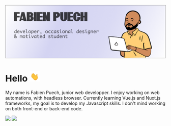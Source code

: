 ![Banner of my github profile](https://github.com/fafa-a/fafa-a/blob/main/assets/github-banner.webp "Picture of my github profile")

# Hello ![waving hand emoji](https://github.com/fafa-a/fafa-a/blob/main/assets/waving-hand.gif)

My name is Fabien Puech, junior web developper. I enjoy working on web automations, with headless browser. Currently learning Vue.js and Nuxt.js frameworks, my goal is to develop my Javascript skills. I don't mind working on both front-end or back-end code.

<div >

  <img src="https://github-readme-stats.vercel.app/api/top-langs/?username=fafa-a&theme=buefy&layout=compact" />

<img  src="https://github-readme-stats.vercel.app/api?username=fafa-a&hide=contribs,prs&show_icons=true&theme=buefy" />

</div>


